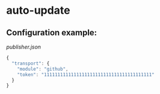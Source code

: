# auto-update

## Configuration example:
*publisher.json*
```js
{
  "transport": {
    "module": "github",
    "token": "1111111111111111111111111111111111111111"
  }
}
```
